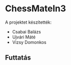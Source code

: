 # ChessMateIn3

A projektet készítették:
- Csabai Balázs
- Ujvári Máté
- Vizsy Domonkos

## Futtatás


